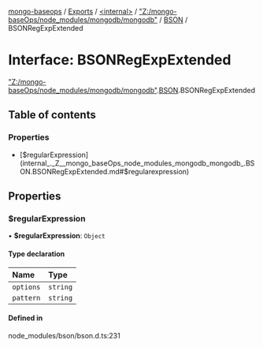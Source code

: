 [mongo-baseops](../README.md) / [Exports](../modules.md) / [\<internal\>](../modules/internal_.md) / ["Z:/mongo-baseOps/node\_modules/mongodb/mongodb"](../modules/internal_._Z__mongo_baseOps_node_modules_mongodb_mongodb_.md) / [BSON](../modules/internal_._Z__mongo_baseOps_node_modules_mongodb_mongodb_.BSON.md) / BSONRegExpExtended

# Interface: BSONRegExpExtended

["Z:/mongo-baseOps/node\_modules/mongodb/mongodb"](../modules/internal_._Z__mongo_baseOps_node_modules_mongodb_mongodb_.md).[BSON](../modules/internal_._Z__mongo_baseOps_node_modules_mongodb_mongodb_.BSON.md).BSONRegExpExtended

## Table of contents

### Properties

- [$regularExpression](internal_._Z__mongo_baseOps_node_modules_mongodb_mongodb_.BSON.BSONRegExpExtended.md#$regularexpression)

## Properties

### $regularExpression

• **$regularExpression**: `Object`

#### Type declaration

| Name | Type |
| :------ | :------ |
| `options` | `string` |
| `pattern` | `string` |

#### Defined in

node_modules/bson/bson.d.ts:231
